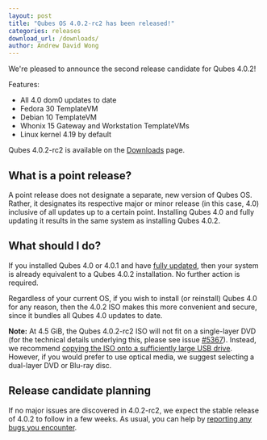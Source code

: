 ```yaml
---
layout: post
title: "Qubes OS 4.0.2-rc2 has been released!"
categories: releases
download_url: /downloads/
author: Andrew David Wong
---
```


We're pleased to announce the second release candidate for Qubes 4.0.2!

Features:
- All 4.0 dom0 updates to date
- Fedora 30 TemplateVM
- Debian 10 TemplateVM
- Whonix 15 Gateway and Workstation TemplateVMs
- Linux kernel 4.19 by default

Qubes 4.0.2-rc2 is available on the [Downloads] page.


What is a point release?
------------------------

A point release does not designate a separate, new version of Qubes OS.
Rather, it designates its respective major or minor release (in this
case, 4.0) inclusive of all updates up to a certain point. Installing
Qubes 4.0 and fully updating it results in the same system as installing
Qubes 4.0.2.


What should I do?
-----------------

If you installed Qubes 4.0 or 4.0.1 and have [fully updated], then
your system is already equivalent to a Qubes 4.0.2 installation. No
further action is required.

Regardless of your current OS, if you wish to install (or reinstall)
Qubes 4.0 for any reason, then the 4.0.2 ISO makes this more convenient
and secure, since it bundles all Qubes 4.0 updates to date.

**Note:** At 4.5 GiB, the Qubes 4.0.2-rc2 ISO will not fit on a single-layer DVD (for the technical details underlying this, please see issue [#5367]).
Instead, we recommend [copying the ISO onto a sufficiently large USB drive][copy-iso].
However, if you would prefer to use optical media, we suggest selecting a dual-layer DVD or Blu-ray disc.


Release candidate planning
--------------------------

If no major issues are discovered in 4.0.2-rc2, we expect the stable
release of 4.0.2 to follow in a few weeks. As usual, you can help by
[reporting any bugs you encounter][reporting-bugs].


[Downloads]: /downloads/
[fully updated]: /doc/updating-qubes-os/
[reporting-bugs]: /doc/reporting-bugs/
[#5367]: https://github.com/QubesOS/qubes-issues/issues/5367
[copy-iso]: /doc/installation-guide/#copying-the-iso-onto-the-installation-medium
